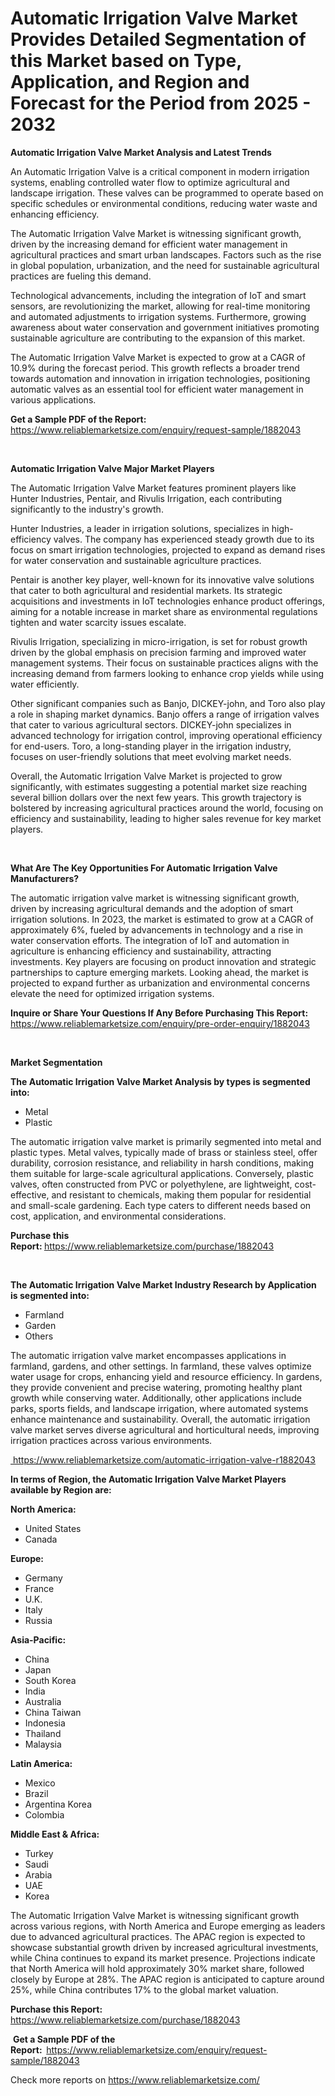 <p><h1>Automatic Irrigation Valve Market Provides Detailed Segmentation of this Market based on Type, Application, and Region and Forecast for the Period from 2025 - 2032</h1></p><p><strong>Automatic Irrigation Valve Market Analysis and Latest Trends</strong></p>
<p><p>An Automatic Irrigation Valve is a critical component in modern irrigation systems, enabling controlled water flow to optimize agricultural and landscape irrigation. These valves can be programmed to operate based on specific schedules or environmental conditions, reducing water waste and enhancing efficiency. </p><p>The Automatic Irrigation Valve Market is witnessing significant growth, driven by the increasing demand for efficient water management in agricultural practices and smart urban landscapes. Factors such as the rise in global population, urbanization, and the need for sustainable agricultural practices are fueling this demand. </p><p>Technological advancements, including the integration of IoT and smart sensors, are revolutionizing the market, allowing for real-time monitoring and automated adjustments to irrigation systems. Furthermore, growing awareness about water conservation and government initiatives promoting sustainable agriculture are contributing to the expansion of this market. </p><p>The Automatic Irrigation Valve Market is expected to grow at a CAGR of 10.9% during the forecast period. This growth reflects a broader trend towards automation and innovation in irrigation technologies, positioning automatic valves as an essential tool for efficient water management in various applications.</p></p>
<p><strong>Get a Sample PDF of the Report:&nbsp;</strong> <a href="https://www.reliablemarketsize.com/enquiry/request-sample/1882043?utm_campaign=3269&utm_medium=2&utm_source=Github&utm_content=ia&utm_term=11042025&utm_id=automatic-irrigation-valve">https://www.reliablemarketsize.com/enquiry/request-sample/1882043</a></p>
<p>&nbsp;</p>
<p><strong>Automatic Irrigation Valve Major Market Players</strong></p>
<p><p>The Automatic Irrigation Valve Market features prominent players like Hunter Industries, Pentair, and Rivulis Irrigation, each contributing significantly to the industry's growth. </p><p>Hunter Industries, a leader in irrigation solutions, specializes in high-efficiency valves. The company has experienced steady growth due to its focus on smart irrigation technologies, projected to expand as demand rises for water conservation and sustainable agriculture practices.</p><p>Pentair is another key player, well-known for its innovative valve solutions that cater to both agricultural and residential markets. Its strategic acquisitions and investments in IoT technologies enhance product offerings, aiming for a notable increase in market share as environmental regulations tighten and water scarcity issues escalate.</p><p>Rivulis Irrigation, specializing in micro-irrigation, is set for robust growth driven by the global emphasis on precision farming and improved water management systems. Their focus on sustainable practices aligns with the increasing demand from farmers looking to enhance crop yields while using water efficiently.</p><p>Other significant companies such as Banjo, DICKEY-john, and Toro also play a role in shaping market dynamics. Banjo offers a range of irrigation valves that cater to various agricultural sectors. DICKEY-john specializes in advanced technology for irrigation control, improving operational efficiency for end-users. Toro, a long-standing player in the irrigation industry, focuses on user-friendly solutions that meet evolving market needs.</p><p>Overall, the Automatic Irrigation Valve Market is projected to grow significantly, with estimates suggesting a potential market size reaching several billion dollars over the next few years. This growth trajectory is bolstered by increasing agricultural practices around the world, focusing on efficiency and sustainability, leading to higher sales revenue for key market players.</p></p>
<p>&nbsp;</p>
<p><strong>What Are The Key Opportunities For Automatic Irrigation Valve Manufacturers?</strong></p>
<p><p>The automatic irrigation valve market is witnessing significant growth, driven by increasing agricultural demands and the adoption of smart irrigation solutions. In 2023, the market is estimated to grow at a CAGR of approximately 6%, fueled by advancements in technology and a rise in water conservation efforts. The integration of IoT and automation in agriculture is enhancing efficiency and sustainability, attracting investments. Key players are focusing on product innovation and strategic partnerships to capture emerging markets. Looking ahead, the market is projected to expand further as urbanization and environmental concerns elevate the need for optimized irrigation systems.</p></p>
<p><strong>Inquire or Share Your Questions If Any Before Purchasing This Report:</strong> <a href="https://www.reliablemarketsize.com/enquiry/pre-order-enquiry/1882043?utm_campaign=3269&utm_medium=2&utm_source=Github&utm_content=ia&utm_term=11042025&utm_id=automatic-irrigation-valve">https://www.reliablemarketsize.com/enquiry/pre-order-enquiry/1882043</a></p>
<p>&nbsp;</p>
<p><strong>Market Segmentation</strong></p>
<p><strong>The Automatic Irrigation Valve Market Analysis by types is segmented into:</strong></p>
<p><ul><li>Metal</li><li>Plastic</li></ul></p>
<p><p>The automatic irrigation valve market is primarily segmented into metal and plastic types. Metal valves, typically made of brass or stainless steel, offer durability, corrosion resistance, and reliability in harsh conditions, making them suitable for large-scale agricultural applications. Conversely, plastic valves, often constructed from PVC or polyethylene, are lightweight, cost-effective, and resistant to chemicals, making them popular for residential and small-scale gardening. Each type caters to different needs based on cost, application, and environmental considerations.</p></p>
<p><strong>Purchase this Report:&nbsp;</strong><a href="https://www.reliablemarketsize.com/purchase/1882043?utm_campaign=3269&utm_medium=2&utm_source=Github&utm_content=ia&utm_term=11042025&utm_id=automatic-irrigation-valve">https://www.reliablemarketsize.com/purchase/1882043</a></p>
<p>&nbsp;</p>
<p><strong>The Automatic Irrigation Valve Market Industry Research by Application is segmented into:</strong></p>
<p><ul><li>Farmland</li><li>Garden</li><li>Others</li></ul></p>
<p><p>The automatic irrigation valve market encompasses applications in farmland, gardens, and other settings. In farmland, these valves optimize water usage for crops, enhancing yield and resource efficiency. In gardens, they provide convenient and precise watering, promoting healthy plant growth while conserving water. Additionally, other applications include parks, sports fields, and landscape irrigation, where automated systems enhance maintenance and sustainability. Overall, the automatic irrigation valve market serves diverse agricultural and horticultural needs, improving irrigation practices across various environments.</p></p>
<p><a href="https://www.reliablemarketsize.com/automatic-irrigation-valve-r1882043?utm_campaign=3269&utm_medium=2&utm_source=Github&utm_content=ia&utm_term=11042025&utm_id=automatic-irrigation-valve">&nbsp;https://www.reliablemarketsize.com/automatic-irrigation-valve-r1882043</a></p>
<p><strong>In terms of Region, the Automatic Irrigation Valve Market Players available by Region are:</strong></p>
<p>
    <p> <strong> North America: </strong>
        <ul>
            <li>United States</li>
            <li>Canada</li>
        </ul>
        </p> 
    <p> <strong> Europe: </strong>
        <ul>
            <li>Germany</li>
            <li>France</li>
            <li>U.K.</li>
            <li>Italy</li>
            <li>Russia</li>
        </ul>
        </p> 
    <p> <strong> Asia-Pacific: </strong>
        <ul>
            <li>China</li>
            <li>Japan</li>
            <li>South Korea</li>
            <li>India</li>
            <li>Australia</li>
            <li>China Taiwan</li>
            <li>Indonesia</li>
            <li>Thailand</li>
            <li>Malaysia</li>
        </ul>
        </p> 
    <p> <strong> Latin America: </strong>
        <ul>
            <li>Mexico</li>
            <li>Brazil</li>
            <li>Argentina Korea</li>
            <li>Colombia</li>
        </ul>
        </p> 
    <p> <strong> Middle East & Africa: </strong>
        <ul>
            <li>Turkey</li>
            <li>Saudi</li>
            <li>Arabia</li>
            <li>UAE</li>
            <li>Korea</li>
        </ul>
    </p>
    </p>
<p><p>The Automatic Irrigation Valve Market is witnessing significant growth across various regions, with North America and Europe emerging as leaders due to advanced agricultural practices. The APAC region is expected to showcase substantial growth driven by increased agricultural investments, while China continues to expand its market presence. Projections indicate that North America will hold approximately 30% market share, followed closely by Europe at 28%. The APAC region is anticipated to capture around 25%, while China contributes 17% to the global market valuation.</p></p>
<p><strong>Purchase this Report: </strong><a href="https://www.reliablemarketsize.com/purchase/1882043?utm_campaign=3269&utm_medium=2&utm_source=Github&utm_content=ia&utm_term=11042025&utm_id=automatic-irrigation-valve">https://www.reliablemarketsize.com/purchase/1882043</a></p>
<p>&nbsp;<strong>Get a Sample PDF of the Report:&nbsp;&nbsp;</strong><a href="https://www.reliablemarketsize.com/enquiry/request-sample/1882043?utm_campaign=3269&utm_medium=2&utm_source=Github&utm_content=ia&utm_term=11042025&utm_id=automatic-irrigation-valve">https://www.reliablemarketsize.com/enquiry/request-sample/1882043</a></p>
<p><strong></strong></p>
<p>Check more reports on <a href="https://www.reliablemarketsize.com/?utm_campaign=3269&utm_medium=2&utm_source=Github&utm_content=ia&utm_term=11042025&utm_id=automatic-irrigation-valve">https://www.reliablemarketsize.com/</a></p>